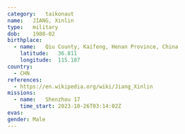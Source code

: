 ```yaml
---
category:	taikonaut
name:	JIANG, Xinlin
type:	military
dob:	1988-02
birthplace:
  - name:	Qiu County, Kaifeng, Henan Province, China
    latitude:	36.811
    longitude:	115.187
country:
  - CHN
references:
  - https://en.wikipedia.org/wiki/Jiang_Xinlin
missions:
  - name:	Shenzhou 17
    time_start:	2023-10-26T03:14:02Z
evas:
gender:	Male
---
```

